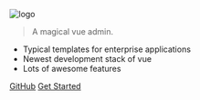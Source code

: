 ![logo](https://wpimg.wallstcn.com/98d033e6-8da0-49b5-afe6-f491f4cd3348.png ':no-zoom')

> A magical vue admin.

- Typical templates for enterprise applications
- Newest development stack of vue
- Lots of awesome features

[GitHub](https://github.com/wanlay ":target=_blank")
[Get Started](README.md)

<!-- ![color](#00b887) -->
